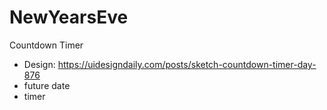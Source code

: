 # NewYearsEve
Countdown Timer

-   Design: https://uidesigndaily.com/posts/sketch-countdown-timer-day-876
-   future date
-   timer

